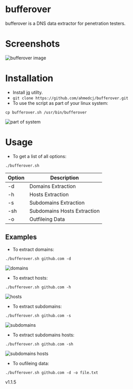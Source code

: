 # bufferover
bufferover is a DNS data extractor for penetration testers.

# Screenshots
![bufferover image](https://c.top4top.io/p_1714c2q1i1.png)

# Installation
- Install [jq](https://github.com/stedolan/jq) utilty.
- `git clone https://github.com/ahmedcj/bufferover.git`
- To use the script as part of your linux system:
```
cp bufferover.sh /usr/bin/bufferover
```
![part of system](https://e.top4top.io/p_1714zwzhp1.png)

# Usage
- To get a list of all options:
```
./bufferover.sh
```
Option        | Description
------------- |-------------
-d            | Domains Extraction
-h            | Hosts Extraction
-s            | Subdomains Extraction
-sh           | Subdomains Hosts Extraction
-o            | Outfileing Data
## Examples
- To extract domains:
```
./bufferover.sh github.com -d
```
![domains](https://b.top4top.io/p_17147f0nf1.png)
- To extract hosts:
```
./bufferover.sh github.com -h
```
![hosts](https://c.top4top.io/p_1714tqomq2.png)
- To extract subdomains:
```
./bufferover.sh github.com -s
```
![subdomains](https://d.top4top.io/p_17141rakv3.png)
- To extract subdomains hosts:
```
./bufferover.sh github.com -sh
```
![subdomains hosts](https://e.top4top.io/p_1714w8n724.png)
- To oufileing data:
```
./bufferover.sh github.com -d -o file.txt
```

v1.1.5
